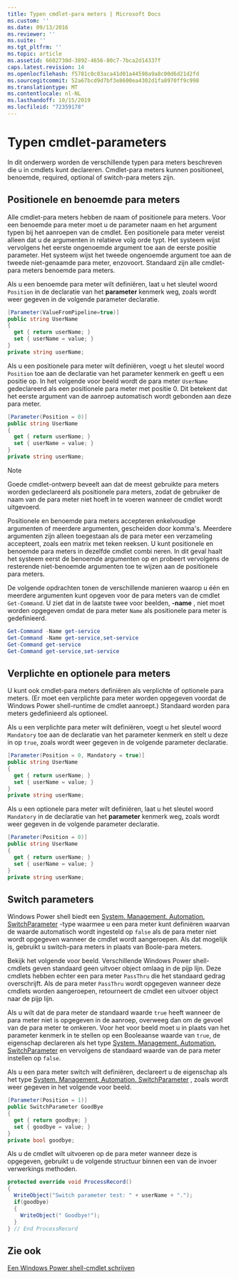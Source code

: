 ```yaml
---
title: Typen cmdlet-para meters | Microsoft Docs
ms.custom: ''
ms.date: 09/13/2016
ms.reviewer: ''
ms.suite: ''
ms.tgt_pltfrm: ''
ms.topic: article
ms.assetid: 6602730d-3892-4656-80c7-7bca2d14337f
caps.latest.revision: 14
ms.openlocfilehash: f5781c0c03aca41d01a44598a9a8c00d6d21d2fd
ms.sourcegitcommit: 52a67bcd9d7bf3e8600ea4302d1fa8970ff9c998
ms.translationtype: MT
ms.contentlocale: nl-NL
ms.lasthandoff: 10/15/2019
ms.locfileid: "72359178"
---
```

# <a name="types-of-cmdlet-parameters"></a>Typen cmdlet-parameters

In dit onderwerp worden de verschillende typen para meters beschreven die u in cmdlets kunt declareren. Cmdlet-para meters kunnen positioneel, benoemde, required, optional of switch-para meters zijn.

## <a name="positional-and-named-parameters"></a>Positionele en benoemde para meters

Alle cmdlet-para meters hebben de naam of positionele para meters. Voor een benoemde para meter moet u de parameter naam en het argument typen bij het aanroepen van de cmdlet. Een positionele para meter vereist alleen dat u de argumenten in relatieve volg orde typt. Het systeem wijst vervolgens het eerste ongenoemde argument toe aan de eerste positie parameter. Het systeem wijst het tweede ongenoemde argument toe aan de tweede niet-genaamde para meter, enzovoort. Standaard zijn alle cmdlet-para meters benoemde para meters.

Als u een benoemde para meter wilt definiëren, laat u het sleutel woord `Position` in de declaratie van het **parameter** kenmerk weg, zoals wordt weer gegeven in de volgende parameter declaratie.

```csharp
[Parameter(ValueFromPipeline=true)]
public string UserName
{
  get { return userName; }
  set { userName = value; }
}
private string userName;
```

Als u een positionele para meter wilt definiëren, voegt u het sleutel woord `Position` toe aan de declaratie van het parameter kenmerk en geeft u een positie op. In het volgende voor beeld wordt de para meter `UserName` gedeclareerd als een positionele para meter met positie 0. Dit betekent dat het eerste argument van de aanroep automatisch wordt gebonden aan deze para meter.

```csharp
[Parameter(Position = 0)]
public string UserName
{
  get { return userName; }
  set { userName = value; }
}
private string userName;
```

> [!NOTE]
> Goede cmdlet-ontwerp beveelt aan dat de meest gebruikte para meters worden gedeclareerd als positionele para meters, zodat de gebruiker de naam van de para meter niet hoeft in te voeren wanneer de cmdlet wordt uitgevoerd.

Positionele en benoemde para meters accepteren enkelvoudige argumenten of meerdere argumenten, gescheiden door komma's. Meerdere argumenten zijn alleen toegestaan als de para meter een verzameling accepteert, zoals een matrix met teken reeksen. U kunt positionele en benoemde para meters in dezelfde cmdlet combi neren. In dit geval haalt het systeem eerst de benoemde argumenten op en probeert vervolgens de resterende niet-benoemde argumenten toe te wijzen aan de positionele para meters.

De volgende opdrachten tonen de verschillende manieren waarop u één en meerdere argumenten kunt opgeven voor de para meters van de cmdlet `Get-Command`. U ziet dat in de laatste twee voor beelden, **-name** , niet moet worden opgegeven omdat de para meter `Name` als positionele para meter is gedefinieerd.

```powershell
Get-Command -Name get-service
Get-Command -Name get-service,set-service
Get-Command get-service
Get-Command get-service,set-service
```

## <a name="mandatory-and-optional-parameters"></a>Verplichte en optionele para meters

U kunt ook cmdlet-para meters definiëren als verplichte of optionele para meters. (Er moet een verplichte para meter worden opgegeven voordat de Windows Power shell-runtime de cmdlet aanroept.)  Standaard worden para meters gedefinieerd als optioneel.

Als u een verplichte para meter wilt definiëren, voegt u het sleutel woord `Mandatory` toe aan de declaratie van het parameter kenmerk en stelt u deze in op `true`, zoals wordt weer gegeven in de volgende parameter declaratie.

```csharp
[Parameter(Position = 0, Mandatory = true)]
public string UserName
{
  get { return userName; }
  set { userName = value; }
}
private string userName;
```

Als u een optionele para meter wilt definiëren, laat u het sleutel woord `Mandatory` in de declaratie van het **parameter** kenmerk weg, zoals wordt weer gegeven in de volgende parameter declaratie.

```csharp
[Parameter(Position = 0)]
public string UserName
{
  get { return userName; }
  set { userName = value; }
}
private string userName;
```

## <a name="switch-parameters"></a>Switch parameters

Windows Power shell biedt een [System. Management. Automation. SwitchParameter](/dotnet/api/System.Management.Automation.SwitchParameter) -type waarmee u een para meter kunt definiëren waarvan de waarde automatisch wordt ingesteld op `false` als de para meter niet wordt opgegeven wanneer de cmdlet wordt aangeroepen. Als dat mogelijk is, gebruikt u switch-para meters in plaats van Boole-para meters.

Bekijk het volgende voor beeld. Verschillende Windows Power shell-cmdlets geven standaard geen uitvoer object omlaag in de pijp lijn. Deze cmdlets hebben echter een para meter `PassThru` die het standaard gedrag overschrijft. Als de para meter `PassThru` wordt opgegeven wanneer deze cmdlets worden aangeroepen, retourneert de cmdlet een uitvoer object naar de pijp lijn.

Als u wilt dat de para meter de standaard waarde `true` heeft wanneer de para meter niet is opgegeven in de aanroep, overweeg dan om de gevoel van de para meter te omkeren. Voor het voor beeld moet u in plaats van het parameter kenmerk in te stellen op een Booleaanse waarde van `true`, de eigenschap declareren als het type [System. Management. Automation. SwitchParameter](/dotnet/api/System.Management.Automation.SwitchParameter) en vervolgens de standaard waarde van de para meter instellen op `false`.

Als u een para meter switch wilt definiëren, declareert u de eigenschap als het type [System. Management. Automation. SwitchParameter](/dotnet/api/System.Management.Automation.SwitchParameter) , zoals wordt weer gegeven in het volgende voor beeld.

```csharp
[Parameter(Position = 1)]
public SwitchParameter GoodBye
{
  get { return goodbye; }
  set { goodbye = value; }
}
private bool goodbye;
```

Als u de cmdlet wilt uitvoeren op de para meter wanneer deze is opgegeven, gebruikt u de volgende structuur binnen een van de invoer verwerkings methoden.

```csharp
protected override void ProcessRecord()
{
  WriteObject("Switch parameter test: " + userName + ".");
  if(goodbye)
  {
    WriteObject(" Goodbye!");
  }
} // End ProcessRecord
```

## <a name="see-also"></a>Zie ook

[Een Windows Power shell-cmdlet schrijven](./writing-a-windows-powershell-cmdlet.md)
